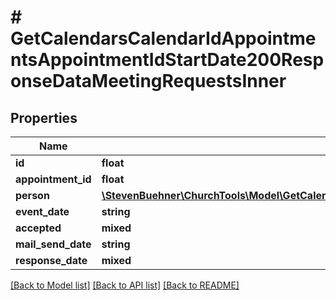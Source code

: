 # # GetCalendarsCalendarIdAppointmentsAppointmentIdStartDate200ResponseDataMeetingRequestsInner

## Properties

Name | Type | Description | Notes
------------ | ------------- | ------------- | -------------
**id** | **float** |  |
**appointment_id** | **float** |  |
**person** | [**\StevenBuehner\ChurchTools\Model\GetCalendarsCalendarIdAppointmentsAppointmentIdStartDate200ResponseDataMeetingRequestsInnerPerson**](GetCalendarsCalendarIdAppointmentsAppointmentIdStartDate200ResponseDataMeetingRequestsInnerPerson.md) |  | [optional]
**event_date** | **string** |  |
**accepted** | **mixed** |  | [optional]
**mail_send_date** | **string** |  |
**response_date** | **mixed** |  | [optional]

[[Back to Model list]](../../README.md#models) [[Back to API list]](../../README.md#endpoints) [[Back to README]](../../README.md)
